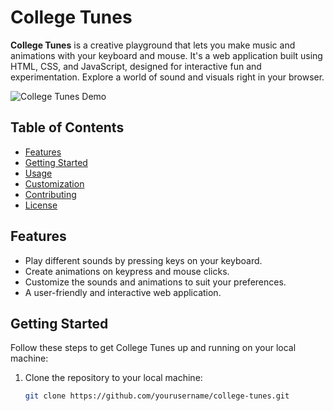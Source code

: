 # College Tunes

**College Tunes** is a creative playground that lets you make music and animations with your keyboard and mouse. It's a web application built using HTML, CSS, and JavaScript, designed for interactive fun and experimentation. Explore a world of sound and visuals right in your browser.

![College Tunes Demo](demo.gif)

## Table of Contents

- [Features](#features)
- [Getting Started](#getting-started)
- [Usage](#usage)
- [Customization](#customization)
- [Contributing](#contributing)
- [License](#license)

## Features

- Play different sounds by pressing keys on your keyboard.
- Create animations on keypress and mouse clicks.
- Customize the sounds and animations to suit your preferences.
- A user-friendly and interactive web application.

## Getting Started

Follow these steps to get College Tunes up and running on your local machine:

1. Clone the repository to your local machine:

   ```bash
   git clone https://github.com/yourusername/college-tunes.git
